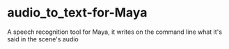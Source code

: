 # audio_to_text-for-Maya
 A speech recognition tool for Maya, it writes on the command line what it's said in the scene's audio
